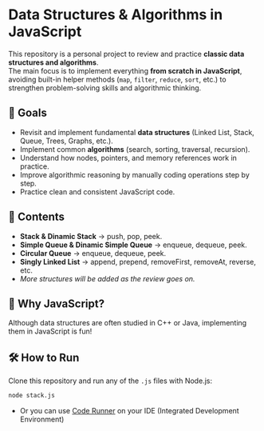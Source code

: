 # Data Structures & Algorithms in JavaScript

This repository is a personal project to review and practice **classic data structures and algorithms**.  
The main focus is to implement everything **from scratch in JavaScript**, avoiding built-in helper methods (`map`, `filter`, `reduce`, `sort`, etc.) to strengthen problem-solving skills and algorithmic thinking.

## 🎯 Goals

- Revisit and implement fundamental **data structures** (Linked List, Stack, Queue, Trees, Graphs, etc.).
- Implement common **algorithms** (search, sorting, traversal, recursion).
- Understand how nodes, pointers, and memory references work in practice.
- Improve algorithmic reasoning by manually coding operations step by step.
- Practice clean and consistent JavaScript code.

## 📂 Contents

- **Stack & Dinamic Stack** → push, pop, peek.
- **Simple Queue & Dinamic Simple Queue** → enqueue, dequeue, peek.
- **Circular Queue** → enqueue, dequeue, peek.
- **Singly Linked List** → append, prepend, removeFirst, removeAt, reverse, etc.
- _More structures will be added as the review goes on._

## 🚀 Why JavaScript?

Although data structures are often studied in C++ or Java, implementing them in JavaScript is fun!

## 🛠️ How to Run

Clone this repository and run any of the `.js` files with Node.js:

```bash
node stack.js
```

- Or you can use [Code Runner](https://marketplace.cursorapi.com/items/?itemName=formulahendry.code-runner) on your IDE (Integrated Development Environment)
